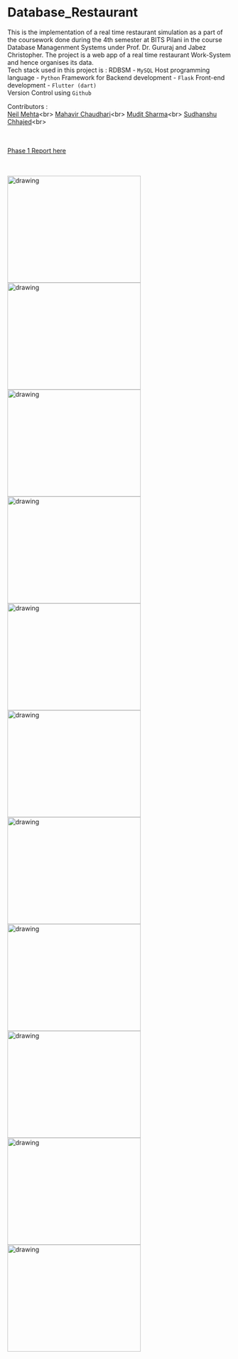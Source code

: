 # Database_Restaurant
This is the implementation of a real time restaurant simulation as a part of the coursework done during the 4th semester at BITS Pilani in the course Database Managenment Systems under Prof. Dr. Gururaj and Jabez Christopher.
The project is a web app of a real time restaurant Work-System and hence organises its data.   
Tech stack used in this project is : 
       RDBSM - `MySQL`
       Host programming language - `Python`
       Framework for Backend development - `Flask`
       Front-end development - `Flutter (dart)`       
       Version Control using `Github`

Contributors : <br>
[Neil Mehta]("https://github.com/neilmehta31")<br>
[Mahavir Chaudhari]("https://github.com/mveer1")<br>
[Mudit Sharma]("https://github.com/MuditSharma29")<br>
[Sudhanshu Chhajed]("https://github.com/Sudhanshu-Chhajed")<br>

<br><br>
[Phase 1 Report here]("https://github.com/mveer1/Database_Restaurant/blob/main/DBMS_Project_report.pdf")

<br><br>
<img src="https://github.com/mveer1/Database_Restaurant/blob/main/screenshots/1%20(4).jpeg" alt="drawing" width="300" height="240"/>   <img src="https://github.com/mveer1/Database_Restaurant/blob/main/screenshots/1%20(5).jpeg" alt="drawing" width="300" height="240"/> 
<img src="https://github.com/mveer1/Database_Restaurant/blob/main/screenshots/1%20(6).jpeg" alt="drawing" width="300" height="240"/>  <img src="https://github.com/mveer1/Database_Restaurant/blob/main/screenshots/1%20(7).jpeg" alt="drawing" width="300" height="240"/>
<img src="https://github.com/mveer1/Database_Restaurant/blob/main/screenshots/1%20(1).jpeg" alt="drawing" width="300" height="240"/>  <img src="https://github.com/mveer1/Database_Restaurant/blob/main/screenshots/1%20(2).jpeg" alt="drawing" width="300" height="240"/>
<img src="https://github.com/mveer1/Database_Restaurant/blob/main/screenshots/1%20(3).jpeg" alt="drawing" width="300" height="240"/>  <img src="https://github.com/mveer1/Database_Restaurant/blob/main/screenshots/1%20(8).jpeg" alt="drawing" width="300" height="240"/>
<img src="https://github.com/mveer1/Database_Restaurant/blob/main/screenshots/1%20(9).jpeg" alt="drawing" width="300" height="240"/>  <img src="https://github.com/mveer1/Database_Restaurant/blob/main/screenshots/1%20(10).jpeg" alt="drawing" width="300" height="240"/>
<img src="https://github.com/mveer1/Database_Restaurant/blob/main/screenshots/1%20(11).jpeg" alt="drawing" width="300" height="240"/>
